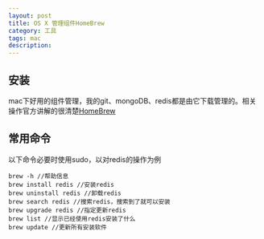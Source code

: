 ```yaml
---
layout: post
title: OS X 管理组件HomeBrew
category: 工具
tags: mac
description: 
---
```


## 安装

mac下好用的组件管理，我的git、mongoDB、redis都是由它下载管理的。相关操作官方讲解的很清楚[HomeBrew](http://brew.sh/index_zh-cn.html)

## 常用命令

以下命令必要时使用sudo，以对redis的操作为例

    brew -h //帮助信息
    brew install redis //安装redis
    brew uninstall redis //卸载redis
    brew search redis //搜索redis，搜索到了就可以安装
    brew upgrade redis //指定更新redis
    brew list //显示已经使用redis安装了什么
    brew update //更新所有安装软件


